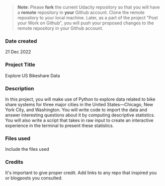 >**Note**: Please **fork** the current Udacity repository so that you will have a **remote** repository in **your** Github account. Clone the remote repository to your local machine. Later, as a part of the project "Post your Work on Github", you will push your proposed changes to the remote repository in your Github account.

### Date created
21 Dec 2022

### Project Title
Explore US Bikeshare Data

### Description
In this project, you will make use of Python to explore data related to bike share systems for three major cities in the United States—Chicago, New York City, and Washington.
You will write code to import the data and answer interesting questions about it by computing descriptive statistics. 
You will also write a script that takes in raw input to create an interactive experience in the terminal to present these statistics.
### Files used
Include the files used

### Credits
It's important to give proper credit. Add links to any repo that inspired you or blogposts you consulted.


